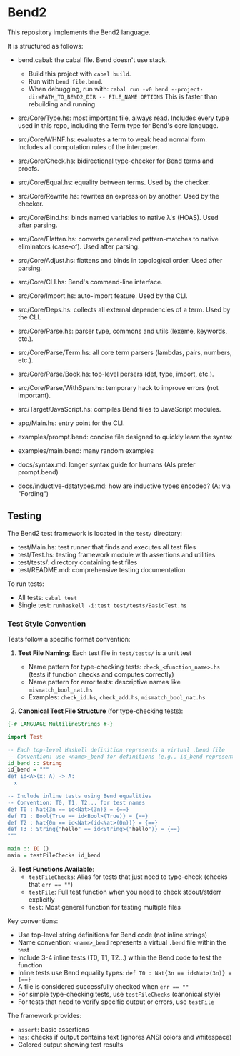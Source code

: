 # Bend2

This repository implements the Bend2 language.

It is structured as follows:

- bend.cabal: the cabal file. Bend doesn't use stack.
  - Build this project with `cabal build`.
  - Run with `bend file.bend`.
  - When debugging, run with:
    `cabal run -v0 bend --project-dir=PATH_TO_BEND2_DIR -- FILE_NAME OPTIONS`
    This is faster than rebuilding and running.

- src/Core/Type.hs: most important file, always read. Includes every type used in
  this repo, including the Term type for Bend's core language.

- src/Core/WHNF.hs: evaluates a term to weak head normal form. Includes all
  computation rules of the interpreter.

- src/Core/Check.hs: bidirectional type-checker for Bend terms and proofs.

- src/Core/Equal.hs: equality between terms. Used by the checker.

- src/Core/Rewrite.hs: rewrites an expression by another. Used by the checker.

- src/Core/Bind.hs: binds named variables to native λ's (HOAS). Used after parsing.

- src/Core/Flatten.hs: converts generalized pattern-matches to native eliminators
  (case-of). Used after parsing.

- src/Core/Adjust.hs: flattens and binds in topological order. Used after parsing.

- src/Core/CLI.hs: Bend's command-line interface.

- src/Core/Import.hs: auto-import feature. Used by the CLI.

- src/Core/Deps.hs: collects all external dependencies of a term. Used by the CLI.

- src/Core/Parse.hs: parser type, commons and utils (lexeme, keywords, etc.).

- src/Core/Parse/Term.hs: all core term parsers (lambdas, pairs, numbers, etc.).

- src/Core/Parse/Book.hs: top-level persers (def, type, import, etc.).

- src/Core/Parse/WithSpan.hs: temporary hack to improve errors (not important).

- src/Target/JavaScript.hs: compiles Bend files to JavaScript modules.

- app/Main.hs: entry point for the CLI.

- examples/prompt.bend: concise file designed to quickly learn the syntax

- examples/main.bend: many random examples

- docs/syntax.md: longer syntax guide for humans (AIs prefer prompt.bend)

- docs/inductive-datatypes.md: how are inductive types encoded? (A: via "Fording")

## Testing

The Bend2 test framework is located in the `test/` directory:

- test/Main.hs: test runner that finds and executes all test files
- test/Test.hs: testing framework module with assertions and utilities
- test/tests/: directory containing test files
- test/README.md: comprehensive testing documentation

To run tests:
- All tests: `cabal test`
- Single test: `runhaskell -i:test test/tests/BasicTest.hs`

### Test Style Convention

Tests follow a specific format convention:

1. **Test File Naming**: Each test file in `test/tests/` is a unit test
   - Name pattern for type-checking tests: `check_<function_name>.hs` (tests if function checks and computes correctly)
   - Name pattern for error tests: descriptive names like `mismatch_bool_nat.hs`
   - Examples: `check_id.hs`, `check_add.hs`, `mismatch_bool_nat.hs`

2. **Canonical Test File Structure** (for type-checking tests):
```haskell
{-# LANGUAGE MultilineStrings #-}

import Test

-- Each top-level Haskell definition represents a virtual .bend file
-- Convention: use <name>_bend for definitions (e.g., id_bend represents "id.bend")
id_bend :: String
id_bend = """
def id<A>(x: A) -> A:
  x

-- Include inline tests using Bend equalities
-- Convention: T0, T1, T2... for test names
def T0 : Nat{3n == id<Nat>(3n)} = {==}
def T1 : Bool{True == id<Bool>(True)} = {==}
def T2 : Nat{0n == id<Nat>(id<Nat>(0n))} = {==}
def T3 : String{"hello" == id<String>("hello")} = {==}
"""

main :: IO ()
main = testFileChecks id_bend
```

3. **Test Functions Available**:
   - `testFileChecks`: Alias for tests that just need to type-check (checks that `err == ""`)
   - `testFile`: Full test function when you need to check stdout/stderr explicitly
   - `test`: Most general function for testing multiple files

Key conventions:
- Use top-level string definitions for Bend code (not inline strings)
- Name convention: `<name>_bend` represents a virtual `.bend` file within the test
- Include 3-4 inline tests (T0, T1, T2...) within the Bend code to test the function
- Inline tests use Bend equality types: `def T0 : Nat{3n == id<Nat>(3n)} = {==}`
- A file is considered successfully checked when `err == ""`
- For simple type-checking tests, use `testFileChecks` (canonical style)
- For tests that need to verify specific output or errors, use `testFile`

The framework provides:
- `assert`: basic assertions
- `has`: checks if output contains text (ignores ANSI colors and whitespace)
- Colored output showing test results
